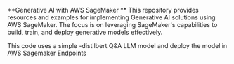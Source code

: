 **Generative AI with AWS SageMaker
**
This repository provides resources and examples for implementing Generative AI solutions using AWS SageMaker. The focus is on leveraging SageMaker's capabilities to build, train, and deploy generative models effectively.

This code uses a simple -distilbert Q&A LLM model and deploy the model in AWS Sagemaker Endpoints 
